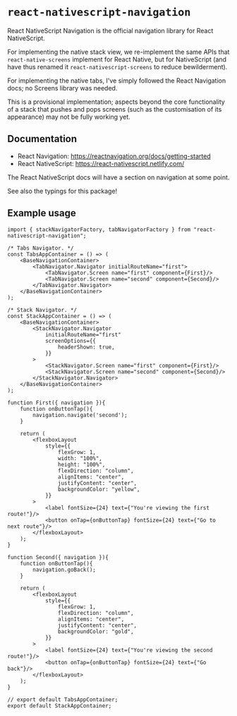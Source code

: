 # `react-nativescript-navigation`

React NativeScript Navigation is the official navigation library for React NativeScript.

For implementing the native stack view, we re-implement the same APIs that `react-native-screens` implement for React Native, but for NativeScript (and have thus renamed it `react-nativescript-screens` to reduce bewilderment).

For implementing the native tabs, I've simply followed the React Navigation docs; no Screens library was needed.

This is a provisional implementation; aspects beyond the core functionality of a stack that pushes and pops screens (such as the customisation of its appearance) may not be fully working yet.

## Documentation

* React Navigation: https://reactnavigation.org/docs/getting-started
* React NativeScript: https://react-nativescript.netlify.com/

The React NativeScript docs will have a section on navigation at some point.

See also the typings for this package!

## Example usage

```tsx
import { stackNavigatorFactory, tabNavigatorFactory } from "react-nativescript-navigation";

/* Tabs Navigator. */
const TabsAppContainer = () => (
    <BaseNavigationContainer>
        <TabNavigator.Navigator initialRouteName="first">
            <TabNavigator.Screen name="first" component={First}/>
            <TabNavigator.Screen name="second" component={Second}/>
        </TabNavigator.Navigator>
    </BaseNavigationContainer>
);

/* Stack Navigator. */
const StackAppContainer = () => (
    <BaseNavigationContainer>
        <StackNavigator.Navigator
            initialRouteName="first"
            screenOptions={{
                headerShown: true,
            }}
        >
            <StackNavigator.Screen name="first" component={First}/>
            <StackNavigator.Screen name="second" component={Second}/>
        </StackNavigator.Navigator>
    </BaseNavigationContainer>
);

function First({ navigation }){
    function onButtonTap(){
        navigation.navigate('second');
    }

    return (
        <flexboxLayout
            style={{
                flexGrow: 1,
                width: "100%",
                height: "100%",
                flexDirection: "column",
                alignItems: "center",
                justifyContent: "center",
                backgroundColor: "yellow",
            }}
        >
            <label fontSize={24} text={"You're viewing the first route!"}/>
            <button onTap={onButtonTap} fontSize={24} text={"Go to next route"}/>
        </flexboxLayout>
    );
}

function Second({ navigation }){
    function onButtonTap(){
        navigation.goBack();
    }

    return (
        <flexboxLayout
            style={{
                flexGrow: 1,
                flexDirection: "column",
                alignItems: "center",
                justifyContent: "center",
                backgroundColor: "gold",
            }}
        >
            <label fontSize={24} text={"You're viewing the second route!"}/>
            <button onTap={onButtonTap} fontSize={24} text={"Go back"}/>
        </flexboxLayout>
    );
}

// export default TabsAppContainer;
export default StackAppContainer;
```

